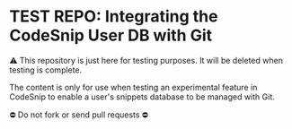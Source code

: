 # TEST REPO: Integrating the CodeSnip User DB with Git

⚠️ This repository is just here for testing purposes. It will be deleted when testing is complete.

The content is only for use when testing an experimental feature in CodeSnip to enable a user's snippets database to be managed with Git.

⛔ Do not fork or send pull requests ⛔